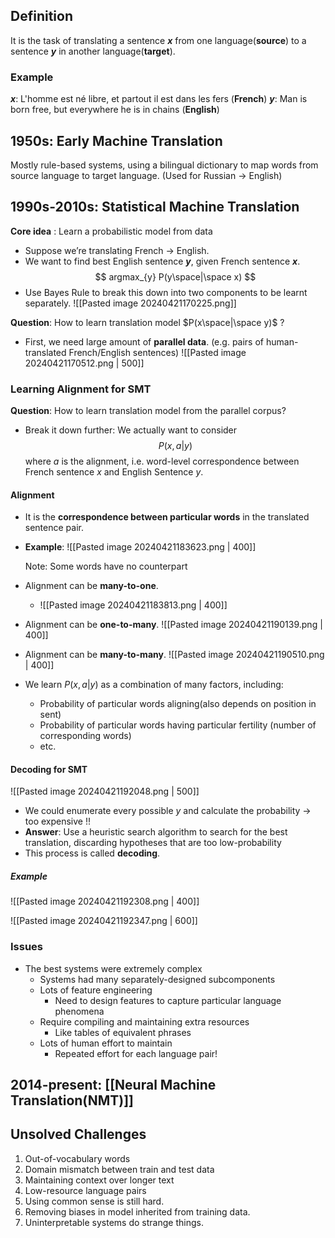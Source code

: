 ## Definition
It is the task of translating a sentence **_x_** from one language(**source**) to a sentence **_y_** in another language(**target**).
### Example
***x***: L'homme est né libre, et partout il est dans les fers (**French**)
***y***: Man is born free, but everywhere he is in chains (**English**)

## 1950s: Early Machine Translation

Mostly rule-based systems, using a bilingual dictionary to map words from source language to target language. (Used for Russian → English)

## 1990s-2010s: Statistical Machine Translation

**Core idea** : Learn a probabilistic model from data 
- Suppose we’re translating French → English. 
- We want to find best English sentence ***y***, given French sentence ***x***.
$$ argmax_{y} P(y\space|\space x) $$
- Use Bayes Rule to break this down into two components to be learnt separately. ![[Pasted image 20240421170225.png]]

**Question**: How to learn translation model $P(x\space|\space y)$ ?
- First, we need large amount of **parallel data**. (e.g. pairs of human-translated French/English sentences) ![[Pasted image 20240421170512.png | 500]]
### Learning Alignment for SMT
**Question**: How to learn translation model from the parallel corpus?

- Break it down further: We actually want to consider $$P(x,a|y) $$ where $a$ is the alignment, i.e. word-level correspondence between French sentence _x_ and English Sentence _y_.

#### Alignment
-  It is the **correspondence between particular words** in the translated sentence pair.
- **Example**: 
	![[Pasted image 20240421183623.png | 400]]
	
	Note: Some words have no counterpart
- Alignment can be **many-to-one**.
	- ![[Pasted image 20240421183813.png | 400]]
- Alignment can be **one-to-many**.
	![[Pasted image 20240421190139.png | 400]]
- Alignment can be **many-to-many**.
	![[Pasted image 20240421190510.png | 400]]

- We learn $P(x,a|y)$ as a combination of many factors, including:
	- Probability of particular words aligning(also depends on position in sent)
	- Probability of particular words having particular fertility (number of corresponding words)
	- etc.

#### Decoding for SMT

![[Pasted image 20240421192048.png | 500]]
- We could enumerate every possible _y_ and calculate the probability → too expensive !!
- **Answer**: Use a heuristic search algorithm to search for the best translation, discarding hypotheses that are too low-probability
- This process is called **decoding**.

##### Example

![[Pasted image 20240421192308.png | 400]]

![[Pasted image 20240421192347.png | 600]]

### Issues
- The best systems were extremely complex
	- Systems had many separately-designed subcomponents
	- Lots of feature engineering 
		- Need to design features to capture particular language phenomena 
	- Require compiling and maintaining extra resources
		- Like tables of equivalent phrases 
	- Lots of human effort to maintain
		- Repeated effort for each language pair!

## 2014-present: [[Neural Machine Translation(NMT)]]

## Unsolved Challenges
1. Out-of-vocabulary words
2. Domain mismatch between train and test data
3. Maintaining context over longer text
4. Low-resource language pairs
5. Using common sense is still hard.
6. Removing biases in model inherited from training data.
7. Uninterpretable systems do strange things.



